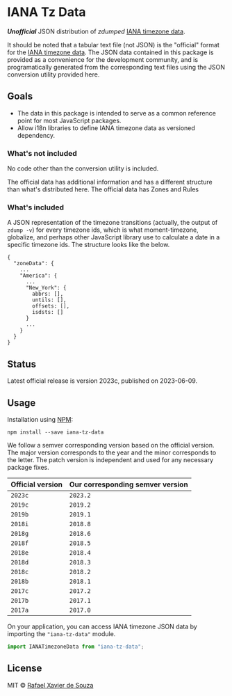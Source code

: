 # IANA Tz Data

***Unofficial*** JSON distribution of *zdumped* [IANA timezone data][].

It should be noted that a tabular text file (not JSON) is the "official" format for the [IANA timezone data][]. The JSON data contained in this package is provided as a convenience for the development community, and is programatically generated from the corresponding text files using the JSON conversion utility provided here.

## Goals

- The data in this package is intended to serve as a common reference point for most JavaScript packages.
- Allow i18n libraries to define IANA timezone data as versioned dependency.

### What's not included

No code other than the conversion utility is included.

The official data has additional information and has a different structure than what's distributed here. The official data has Zones and Rules

### What's included

A JSON representation of the timezone transitions (actually, the output of `zdump -v`) for every timezone ids, which is what moment-timezone, globalize, and perhaps other JavaScript library use to calculate a date in a specific timezone ids. The structure looks like the below.

```
{
  "zoneData": {
    ...
    "America": {
      ...
      "New_York": {
        abbrs: [],
        untils: [],
        offsets: [],
        isdsts: []
      }
      ...
    }
  }
}
```

## Status

Latest official release is version 2023c, published on 2023-06-09.

## Usage

Installation using [NPM](https://www.npmjs.com):

```
npm install --save iana-tz-data
```

We follow a semver corresponding version based on the official version. The major version corresponds to the year and the minor corresponds to the letter. The patch version is independent and used for any necessary package fixes.

| Official version | Our corresponding semver version |
|------------------|----------------------------------|
| `2023c`          | `2023.2`                         |
| `2019c`          | `2019.2`                         |
| `2019b`          | `2019.1`                         |
| `2018i`          | `2018.8`                         |
| `2018g`          | `2018.6`                         |
| `2018f`          | `2018.5`                         |
| `2018e`          | `2018.4`                         |
| `2018d`          | `2018.3`                         |
| `2018c`          | `2018.2`                         |
| `2018b`          | `2018.1`                         |
| `2017c`          | `2017.2`                         |
| `2017b`          | `2017.1`                         |
| `2017a`          | `2017.0`                         |

On your application, you can access IANA timezone JSON data by importing the `"iana-tz-data"` module.

```javascript
import IANATimezoneData from "iana-tz-data";
```

## License

MIT © [Rafael Xavier de Souza](http://rafael.xavier.blog.br)

[IANA timezone data]: https://www.iana.org/time-zones
